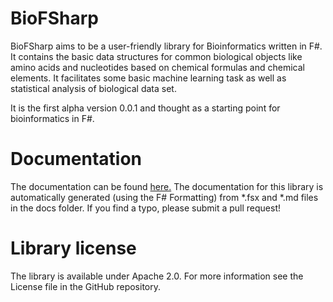BioFSharp
=========

BioFSharp aims to be a user-friendly library for Bioinformatics written in F#. It contains the basic data 
structures for common biological objects like amino acids and nucleotides based on chemical formulas and chemical elements. 
It facilitates some basic machine learning task as well as statistical analysis of biological data set. 

It is the first alpha version 0.0.1 and thought as a starting point for bioinformatics in F#.


Documentation
=============

The documentation can be found [here.](http://csbiology.github.io/BioFSharp)
The documentation for this library is automatically generated (using the F# Formatting) from *.fsx and *.md files in the docs folder. If you find a typo, please submit a pull request!


Library license
===============

The library is available under Apache 2.0. For more information see the License file in the GitHub repository.
